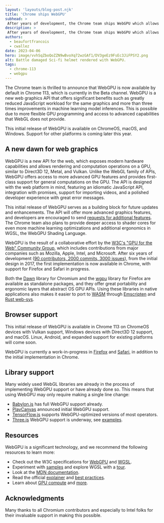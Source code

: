 ```yaml
---
layout: 'layouts/blog-post.njk'
title: 'Chrome ships WebGPU'
subhead: >
 After years of development, the Chrome team ships WebGPU which allows high-performance 3D graphics and data-parallel computation on the web.
description: >
 After years of development, the Chrome team ships WebGPU which allows high-performance 3D graphics and data-parallel computation on the web.
authors:
  - beaufortfrancois
  - cwallez
date: 2023-04-06
hero: image/vvhSqZboQoZZN9wBvoXq72wzGAf1/DV3geEz9FsEc3JiFPSY2.png
alt: Battle damaged Sci-fi helmet rendered with WebGPU.
tags:
  - chrome-113
  - webgpu
---
```


The Chrome team is thrilled to announce that WebGPU is now available by default in Chrome&nbsp;113, which is currently in the Beta channel. WebGPU is a new web graphics API that offers significant benefits such as greatly reduced JavaScript workload for the same graphics and more than three times improvements in machine learning model inferences. This is possible due to more flexible GPU programming and access to advanced capabilities that WebGL does not provide.

This initial release of WebGPU is available on ChromeOS, macOS, and Windows. Support for other platforms is coming later this year.

## A new dawn for web graphics

WebGPU is a new API for the web, which exposes modern hardware capabilities and allows rendering and computation operations on a GPU, similar to Direct3D 12, Metal, and Vulkan. Unlike the WebGL family of APIs, WebGPU offers access to more advanced GPU features and provides first-class support for general computations on the GPU. The API is designed with the web platform in mind, featuring an idiomatic JavaScript API, integration with promises, support for importing videos, and a polished developer experience with great error messages.

This initial release of WebGPU serves as a building block for future updates and enhancements. The API will offer more advanced graphics features, and developers are encouraged to send [requests for additional features](https://github.com/gpuweb/gpuweb/issues). The Chrome team also plans to provide deeper access to shader cores for even more machine learning optimizations and additional ergonomics in WGSL, the WebGPU Shading Language.

WebGPU is the result of a collaborative effort by the [W3C's "GPU for the Web" Community Group](https://www.w3.org/community/gpu/), which includes contributions from major companies such as Mozilla, Apple, Intel, and Microsoft. After six years of development ([90 contributors, 2000 commits,
3000 issues](https://github.com/gpuweb/gpuweb/graphs/contributors)), from the initial design in 2017, the first implementation is now available in Chrome, with support for Firefox and Safari in progress.

Both the [Dawn](https://dawn.googlesource.com/dawn) library for Chromium and the [wgpu](https://github.com/gfx-rs/wgpu) library for Firefox are available as standalone packages, and they offer great portability and ergonomic layers that abstract OS GPU APIs. Using these libraries in native applications also makes it easier to port to [WASM](https://webassembly.org/) through [Emscripten](https://emscripten.org/) and [Rust web-sys](https://rustwasm.github.io/wasm-bindgen/web-sys/index.html).

## Browser support

This initial release of WebGPU is available in Chrome&nbsp;113 on ChromeOS devices with Vulkan support, Windows devices with Direct3D 12 support, and macOS. Linux, Android, and expanded support for existing platforms will come soon.

WebGPU is currently a work-in-progress in [Firefox](https://hacks.mozilla.org/2020/04/experimental-webgpu-in-firefox/) and [Safari](https://github.com/WebKit/WebKit/commits/main/Source/WebCore/Modules/WebGPU), in addition to the initial implementation in Chrome.

## Library support

Many widely used WebGL libraries are already in the process of implementing WebGPU support or have already done so. This means that using WebGPU may only require making a single line change:
- [Babylon.js](https://doc.babylonjs.com/setup/support/webGPU) has full WebGPU support already.
- [PlayCanvas](https://blog.playcanvas.com/initial-webgpu-support-lands-in-playcanvas-engine-1-62/) announced initial WebGPU support.
- [TensorFlow.js](https://www.npmjs.com/package/@tensorflow/tfjs-backend-webgpu) supports WebGPU-optimized versions of most operators.
- [Three.js](https://threejs.org) WebGPU support is underway, see [examples](https://threejs.org/examples/?q=webgpu#webgpu_particles).

## Resources

WebGPU is a significant technology, and we recommend the following resources to learn more:
- Check out the W3C specifications for [WebGPU](https://gpuweb.github.io/gpuweb/) and [WGSL](https://gpuweb.github.io/gpuweb/wgsl/).
- Experiment with [samples](https://webgpu.github.io/webgpu-samples/) and explore WGSL with a [tour](https://google.github.io/tour-of-wgsl/).
- Look at the [MDN documentation](https://developer.mozilla.org/docs/Web/API/WebGPU_API).
- Read the official [explainer](https://gpuweb.github.io/gpuweb/explainer/) and [best practices](https://toji.dev/webgpu-best-practices/).
- Learn about [GPU compute](/articles/gpu-compute/) and [more](https://surma.dev/things/webgpu/index.html).

## Acknowledgments

Many thanks to all Chromium contributors and especially to Intel folks for their invaluable support in making this possible.
